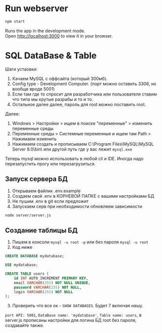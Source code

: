 # Run webserver

```bash
npm start
```

Runs the app in the development mode.\
Open [http://localhost:3000](http://localhost:3000) to view it in your browser.

# SQL DataBase & Table

Шаги устаовки:
1. Качаем MySQL с оффсайта (который 300мб).
2. Config type - Development Computer. (порт можно оставить 3306, но вообще вроде 5001)
3. Если там где то спросит для разработчика или пользователя ставим что типа мы крутые разрабы и то и то.
3. Остальное далее далее, пароль для root можно поставить root.

Далее:
1. Windows > Настройки > ищем в поиске "переменные" > изменить переменные среды
2. Переменные среды > Системные переменные и ищем там Path > Нажимаем изменить
3. Нажимаем создать и прописываем C:\Program Files\MySQL\MySQL Server 8.0\bin\ или другой путь где у вас лежит `mysql.exe`

Теперь mysql можно использовать в любой cli и IDE. Иногда надо перезапустить прогу или перезагрузиться.

## Запуск сервера БД

1. Открываем файлик .env.example
2. Создаем свой .env в КОРНЕВОЙ ПАПКЕ с вашими настройками БД
3. Не пушим .env в git если предложит
4. Запускаем серв при необходимости обновляем зависимости

```bash
node server/server.js
``` 

## Создание таблицы БД

1. Пишем в консоли `mysql -u root -p` или без пароля `mysql -u root`
2. Код ниже
```sql
CREATE DATABASE mydatabase;

USE mydatabase;

CREATE TABLE users (
    id INT AUTO_INCREMENT PRIMARY KEY,
    email VARCHAR(255) NOT NULL UNIQUE,
    password VARCHAR(255) NOT NULL,
    login VARCHAR(255) NOT NULL
);
```
3. Проверить что все ок - `SHOW DATABASES`. Будет 7 включая нашу.

`port API: 5001`, `DataBase name: 'mydatabase'`, `Table name: users`, в server.js прописаны настройки для логина БД root без пароля, создавайте также.
